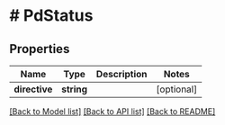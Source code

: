 # # PdStatus

## Properties

Name | Type | Description | Notes
------------ | ------------- | ------------- | -------------
**directive** | **string** |  | [optional]

[[Back to Model list]](../../README.md#models) [[Back to API list]](../../README.md#endpoints) [[Back to README]](../../README.md)

